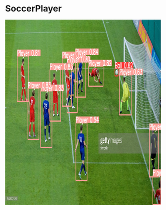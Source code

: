 # SoccerPlayer

 <div align="center">
<img align="center" src="https://github.com/tariqeee/SoccerPlayer/blob/main/Results/T1.jpg" alt="5 Footballinfo Submodules" width = 640px height = 600px>
</div>
